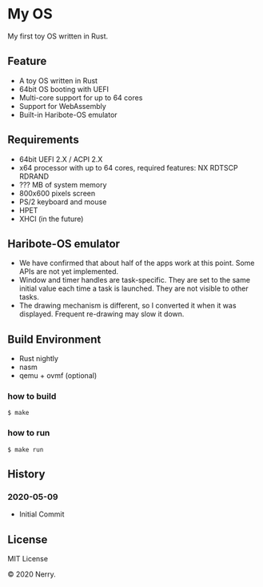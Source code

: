 # My OS

My first toy OS written in Rust.

## Feature

* A toy OS written in Rust
* 64bit OS booting with UEFI
* Multi-core support for up to 64 cores
* Support for WebAssembly
* Built-in Haribote-OS emulator

## Requirements

* 64bit UEFI 2.X / ACPI 2.X
* x64 processor with up to 64 cores, required features: NX RDTSCP RDRAND
* ??? MB of system memory
* 800x600 pixels screen
* PS/2 keyboard and mouse
* HPET
* XHCI (in the future)

## Haribote-OS emulator

* We have confirmed that about half of the apps work at this point. Some APIs are not yet implemented.
* Window and timer handles are task-specific. They are set to the same initial value each time a task is launched. They are not visible to other tasks.
* The drawing mechanism is different, so I converted it when it was displayed. Frequent re-drawing may slow it down.

## Build Environment

* Rust nightly
* nasm
* qemu + ovmf (optional)

### how to build

```
$ make
```

### how to run

```
$ make run
```

## History

### 2020-05-09

* Initial Commit

## License

MIT License

&copy; 2020 Nerry.
